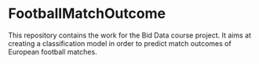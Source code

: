 # FootballMatchOutcome
This repository contains the work for the Bid Data course project. It aims at creating a classification model in order to predict match outcomes of European football matches.
